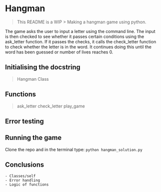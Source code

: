 # Hangman
> This README is a WIP
    > Making a hangman game using python.  

The game asks the user to input a letter using the command line. The input is then checked to see whether it passes certain conditions using the ask_letter function. If it passes the checks, it calls the check_letter function to check whether the letter is in the word. It continues doing this until the word has been guessed or number of lives reaches 0.
    

## Initialising the docstring
> Hangman Class


## Functions
> ask_letter
> check_letter
> play_game

## Error testing

## Running the game
Clone the repo and in the terminal type: 
    ```python hangman_solution.py```

## Conclusions
    - Classes/self
    - Error handling
    - Logic of functions
